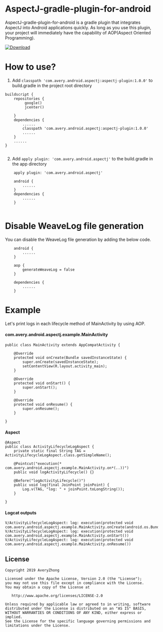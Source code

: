 # AspectJ-gradle-plugin-for-android


AspectJ-gradle-plugin-for-android is a gradle plugin that integrates AspectJ into Android applications quickly.
As long as you use this plugin, your project will immediately have the capability of AOP(Aspect Oriented Programming).


[ ![Download](https://api.bintray.com/packages/averyzhong/AndroidRepo/aop-gradle-plugin-for-android/images/download.svg?version=1.0.1) ](https://bintray.com/averyzhong/AndroidRepo/aop-gradle-plugin-for-android/1.0.1/link)

# How to use?
1. Add `classpath 'com.avery.android.aspectj:aspectj-plugin:1.0.0'` to build.gradle in the project root directory

```
buildscript {
    repositories {
         google()
         jcenter()
               
    }    
    dependencies {
        ......
        classpath 'com.avery.android.aspectj:aspectj-plugin:1.0.0'
        ......  
    }
    ......
}
 
```

2. Add `apply plugin: 'com.avery.android.aspectj'` to the build.gradle in the app directory

```
    apply plugin: 'com.avery.android.aspectj'
    
    android {
        ......
    }
    dependencies {
        ......
    }
 
```

# Disable WeaveLog file generation
You can disable the WeaveLog file generation by adding the below code.

``` 
    android {
        ......
    }
    
    aop {
        generateWeaveLog = false
    }
    
    dependencies {
        ......
    }
```

# Example
Let's print logs in each lifecycle method of MainActivity by using AOP.

#### com.avery.android.aspectj.example.MainActivity

```
public class MainActivity extends AppCompatActivity {

    @Override
    protected void onCreate(Bundle savedInstanceState) {
        super.onCreate(savedInstanceState);
        setContentView(R.layout.activity_main);
    }

    @Override
    protected void onStart() {
        super.onStart();
    }

    @Override
    protected void onResume() {
        super.onResume();
    }

}

```
#### Aspect

```
@Aspect
public class ActivityLifecycleLogAspect {
    private static final String TAG = ActivityLifecycleLogAspect.class.getSimpleName();

    @Pointcut("execution(* com.avery.android.aspectj.example.MainActivity.on*(..))")
    public void logActivityLifecycle() {}

    @Before("logActivityLifecycle()")
    public void log(final JoinPoint joinPoint) {
        Log.v(TAG, "log: " + joinPoint.toLongString());
    }

}
```

#### Logcat outputs
```
V/ActivityLifecycleLogAspect: log: execution(protected void com.avery.android.aspectj.example.MainActivity.onCreate(android.os.Bundle))
V/ActivityLifecycleLogAspect: log: execution(protected void com.avery.android.aspectj.example.MainActivity.onStart())
V/ActivityLifecycleLogAspect: log: execution(protected void com.avery.android.aspectj.example.MainActivity.onResume())

```

## License

```
Copyright 2019 AveryZhong

Licensed under the Apache License, Version 2.0 (the "License");
you may not use this file except in compliance with the License.
You may obtain a copy of the License at

   http://www.apache.org/licenses/LICENSE-2.0

Unless required by applicable law or agreed to in writing, software
distributed under the License is distributed on an "AS IS" BASIS,
WITHOUT WARRANTIES OR CONDITIONS OF ANY KIND, either express or implied.
See the License for the specific language governing permissions and
limitations under the License.
```

